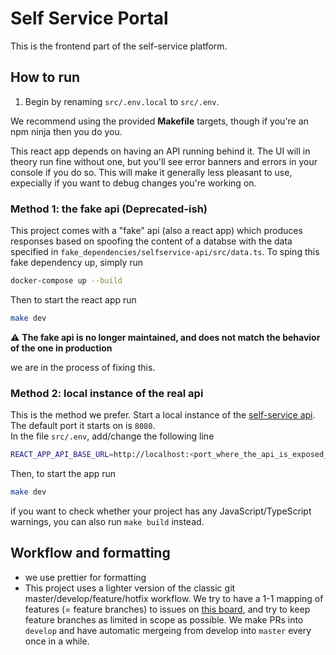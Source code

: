 # Self Service Portal

This is the frontend part of the self-service platform.

## How to run

1. Begin by renaming `src/.env.local` to `src/.env`.

We recommend using the provided **Makefile** targets, though if you're an npm ninja then you do you.<br>

This react app depends on having an API running behind it. The UI will in theory run fine without one, but you'll see error banners and errors in your console if you do so. This will make it generally less pleasant to use, expecially if you want to debug changes you're working on.<br>

### Method 1: the fake api (Deprecated-ish)
This project comes with a "fake" api (also a react app) which produces responses based on spoofing the content of a databse with the data specified in `fake_dependencies/selfservice-api/src/data.ts`.
To sping this fake dependency up, simply run
```bash
docker-compose up --build
```

Then to start the react app run
```bash
make dev
```
:warning: **The fake api is no longer maintained, and does not match the behavior of the one in production**

we are in the process of fixing this.


### Method 2: local instance of the real api

This is the method we prefer. Start a local instance of the [self-service api](https://github.com/dfds/selfservice-api/tree/develop). The default port it starts on is `8080`.<br>
In the file `src/.env`,  add/change the following line
```bash
REACT_APP_API_BASE_URL=http://localhost:<port_where_the_api_is_exposed_on>
```

Then, to start the app run
```bash
make dev
```

if you want to check whether your project has any JavaScript/TypeScript warnings, you can also run ```make build``` instead.

## Workflow and formatting
- we use prettier for formatting
- This project uses a lighter version of the classic git master/develop/feature/hotfix workflow. We try to have a 1-1 mapping of features (= feature branches) to issues on [this board](https://github.com/orgs/dfds/projects/25/views/5?filterQuery=milestone%3A%221P%3A+Self-Service+Platform+resuscitation+%2B+Kafka-Janitor+rework%22), and try to keep feature branches as limited in scope as possible. We make PRs into `develop` and have automatic mergeing from develop into `master` every once in a while.